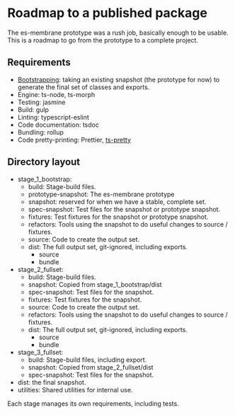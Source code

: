 # Roadmap to a published package

The es-membrane prototype was a rush job, basically enough to be usable.  This is a roadmap to go from the prototype to a complete project.

## Requirements

- [Bootstrapping](https://en.wikipedia.org/wiki/Bootstrapping_(compilers)): taking an existing snapshot (the prototype for now) to generate the final set of classes and exports.
- Engine: ts-node, ts-morph
- Testing: jasmine
- Build: gulp
- Linting: typescript-eslint
- Code documentation: tsdoc
- Bundling: rollup
- Code pretty-printing: Prettier, [ts-pretty](https://www.npmjs.com/package/prettier-plugin-ts-pretty)

## Directory layout

- stage_1_bootstrap:
  - build: Stage-build files.
  - prototype-snapshot: The es-membrane prototype
  - snapshot: reserved for when we have a stable, complete set.
  - spec-snapshot: Test files for the snapshot or prototype snapshot.
  - fixtures: Test fixtures for the snapshot or prototype snapshot.
  - refactors: Tools using the snapshot to do useful changes to source / fixtures.
  - source: Code to create the output set.
  - dist: The full output set, git-ignored, including exports.
    - source
    - bundle
- stage_2_fullset:
  - build: Stage-build files.
  - snapshot: Copied from stage_1_bootstrap/dist
  - spec-snapshot: Test files for the snapshot.
  - fixtures: Test fixtures for the snapshot.
  - source: Code to create the output set.
  - refactors: Tools using the snapshot to do useful changes to source / fixtures.
  - dist: The full output set, git-ignored, including exports.
    - source
    - bundle
- stage_3_fullset:
  - build: Stage-build files, including export.
  - snapshot: Copied from stage_2_fullset/dist
  - spec-snapshot: Test files for the snapshot.
- dist: the final snapshot.
- utilities: Shared utilities for internal use.

Each stage manages its own requirements, including tests.
